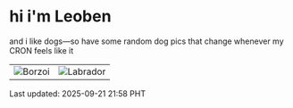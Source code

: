 # hi i'm Leoben

and i like dogs—so have some random dog pics that change whenever my CRON feels like it

|  |  |
|--------|----------|
| ![Borzoi](https://random-dog-vercel.vercel.app/api/random-borzoi?v=1758463107) | ![Labrador](https://random-dog-vercel.vercel.app/api/random-labrador?v=1758463107) |

Last updated: 2025-09-21 21:58 PHT
